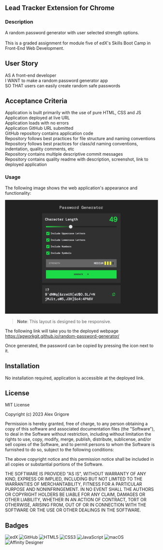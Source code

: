 ## Lead Tracker Extension for Chrome

### Description

A random password generator with user selected strength options.
<br>
<br>
This is a graded assignment for module five of edX's Skills Boot Camp in Front-End Web Development.

## User Story

AS A front-end developer
<br>
I WANT to make a random password generator app
<br>
SO THAT users can easily create random safe passwords

## Acceptance Criteria

Application is built primarily with the use of pure HTML, CSS and JS
<br>
Application deployed at live URL
<br>
Application loads with no errors
<br>
Application GitHub URL submitted
<br>
GitHub repository contains application code
<br>
Repository follows best practices for file structure and naming conventions
<br>
Repository follows best practices for class/id naming conventions, indentation, quality comments, etc
<br>
Repository contains multiple descriptive commit messages
<br>
Repository contains quality readme with description, screenshot, link to deployed application

### Usage

The following image shows the web application's appearance and functionality:

![The extension is built with the use of pure HTML, CSS and JS.](./assets/images/demo.png)

> **Note**: This layout is designed to be responsive.

The following link will take you to the deployed webpage <https://agworkgit.github.io/random-password-generator/>

Once generated, the password can be copied by pressing the icon next to it.

## Installation

No installation required, application is accessible at the deployed link.

## License

MIT License

Copyright (c) 2023 Alex Grigore

Permission is hereby granted, free of charge, to any person obtaining a copy
of this software and associated documentation files (the "Software"), to deal
in the Software without restriction, including without limitation the rights
to use, copy, modify, merge, publish, distribute, sublicense, and/or sell
copies of the Software, and to permit persons to whom the Software is
furnished to do so, subject to the following conditions:

The above copyright notice and this permission notice shall be included in all
copies or substantial portions of the Software.

THE SOFTWARE IS PROVIDED "AS IS", WITHOUT WARRANTY OF ANY KIND, EXPRESS OR
IMPLIED, INCLUDING BUT NOT LIMITED TO THE WARRANTIES OF MERCHANTABILITY,
FITNESS FOR A PARTICULAR PURPOSE AND NONINFRINGEMENT. IN NO EVENT SHALL THE
AUTHORS OR COPYRIGHT HOLDERS BE LIABLE FOR ANY CLAIM, DAMAGES OR OTHER
LIABILITY, WHETHER IN AN ACTION OF CONTRACT, TORT OR OTHERWISE, ARISING FROM,
OUT OF OR IN CONNECTION WITH THE SOFTWARE OR THE USE OR OTHER DEALINGS IN THE
SOFTWARE.

## Badges

![edX](https://img.shields.io/badge/edX-%2302262B.svg?style=for-the-badge&logo=edX&logoColor=white)
![GitHub](https://img.shields.io/badge/github-%23121011.svg?style=for-the-badge&logo=github&logoColor=white)
![HTML5](https://img.shields.io/badge/html5-%23E34F26.svg?style=for-the-badge&logo=html5&logoColor=white)
![CSS3](https://img.shields.io/badge/css3-%231572B6.svg?style=for-the-badge&logo=css3&logoColor=white)
![JavaScript](https://img.shields.io/badge/javascript-%23323330.svg?style=for-the-badge&logo=javascript&logoColor=%23F7DF1E)
![macOS](https://img.shields.io/badge/mac%20os-000000?style=for-the-badge&logo=macos&logoColor=F0F0F0)
![Affinity Designer](https://img.shields.io/badge/affinity%20desginer-%231B72BE.svg?style=for-the-badge&logo=affinity-designer&logoColor=white)
